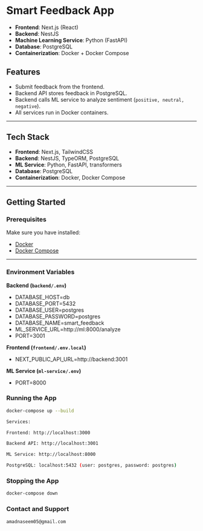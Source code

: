 # Smart Feedback App

- **Frontend**: Next.js (React)
- **Backend**: NestJS
- **Machine Learning Service**: Python (FastAPI)
- **Database**: PostgreSQL
- **Containerization**: Docker + Docker Compose

## Features
- Submit feedback from the frontend.
- Backend API stores feedback in PostgreSQL.
- Backend calls ML service to analyze sentiment (`positive, neutral, negative`).
- All services run in Docker containers.

---

## Tech Stack
- **Frontend**: Next.js, TailwindCSS
- **Backend**: NestJS, TypeORM, PostgreSQL
- **ML Service**: Python, FastAPI, transformers
- **Database**: PostgreSQL
- **Containerization**: Docker, Docker Compose

---

## Getting Started

### Prerequisites
Make sure you have installed:
- [Docker](https://www.docker.com/get-started)
- [Docker Compose](https://docs.docker.com/compose/install/)

---

### Environment Variables

**Backend (`backend/.env`)**

- DATABASE_HOST=db
- DATABASE_PORT=5432
- DATABASE_USER=postgres
- DATABASE_PASSWORD=postgres
- DATABASE_NAME=smart_feedback
- ML_SERVICE_URL=http://ml:8000/analyze
- PORT=3001


**Frontend (`frontend/.env.local`)**

- NEXT_PUBLIC_API_URL=http://backend:3001

**ML Service (`ml-service/.env`)**

- PORT=8000

### Running the App

```bash
docker-compose up --build

Services:

Frontend: http://localhost:3000

Backend API: http://localhost:3001

ML Service: http://localhost:8000

PostgreSQL: localhost:5432 (user: postgres, password: postgres)
```

### Stopping the App

```bash
docker-compose down
```

### Contact and Support
```bash
amadnaseem05@gmail.com
```
